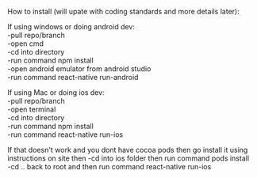 How to install (will upate with coding standards and more details later):

If using windows or doing android dev:  
-pull repo/branch  
-open cmd  
-cd into directory  
-run command npm install  
-open android emulator from android studio  
-run command react-native run-android  

If using Mac or doing ios dev:  
-pull repo/branch  
-open terminal  
-cd into directory  
-run command npm install  
-run command react-native run-ios  

If that doesn't work and you dont have cocoa pods then go install it using instructions on site then
-cd into ios folder then run command pods install  
-cd .. back to root and then run command react-native run-ios
